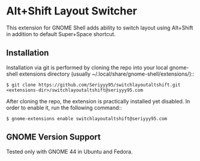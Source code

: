Alt+Shift Layout Switcher
============================

This extension for GNOME Shell adds ability to switch layout using Alt+Shift in addition to default Super+Space shortcut.

Installation
----------------

Installation via git is performed by cloning the repo into your local gnome-shell extensions directory (usually ~/.local/share/gnome-shell/extensions/)::

    $ git clone https://github.com/Seriyyy95/switchlayoutaltshift.git <extensions-dir>/switchlayoutaltshift@seriyyy95.com

After cloning the repo, the extension is practically installed yet disabled. In order to enable it, run the following command::

    $ gnome-extensions enable switchlayoutaltshift@seriyyy95.com

GNOME Version Support
--------------------------
Tested only with GNOME 44 in Ubuntu and Fedora.

